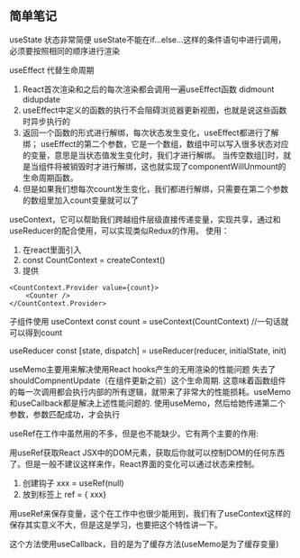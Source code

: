 ## 简单笔记

useState 状态非常简便
useState不能在if...else...这样的条件语句中进行调用，必须要按照相同的顺序进行渲染


useEffect  代替生命周期
1. React首次渲染和之后的每次渲染都会调用一遍useEffect函数 didmount didupdate
2. useEffect中定义的函数的执行不会阻碍浏览器更新视图，也就是说这些函数时异步执行的
3. 返回一个函数的形式进行解绑，每次状态发生变化，useEffect都进行了解绑；
useEffect的第二个参数，它是一个数组，数组中可以写入很多状态对应的变量，意思是当状态值发生变化时，我们才进行解绑。
当传空数组[]时，就是当组件将被销毁时才进行解绑，这也就实现了componentWillUnmount的生命周期函数。
4. 但是如果我们想每次count发生变化，我们都进行解绑，只需要在第二个参数的数组里加入count变量就可以了


useContext，它可以帮助我们跨越组件层级直接传递变量，实现共享，通过和useReducer的配合使用，可以实现类似Redux的作用。
使用： 
1. 在react里面引入
2. const CountContext = createContext()
3. 提供
```
<CountContext.Provider value={count}>
    <Counter />            
</CountContext.Provider>
```
子组件使用 useContext
const count = useContext(CountContext)  //一句话就可以得到count

useReducer
const [state, dispatch] = useReducer(reducer, initialState, init)


useMemo主要用来解决使用React hooks产生的无用渲染的性能问题
失去了shouldCompnentUpdate（在组件更新之前）这个生命周期.
这意味着函数组件的每一次调用都会执行内部的所有逻辑，就带来了非常大的性能损耗。useMemo和useCallback都是解决上述性能问题的.
使用useMemo，然后给她传递第二个参数，参数匹配成功，才会执行


useRef在工作中虽然用的不多，但是也不能缺少。它有两个主要的作用:

用useRef获取React JSX中的DOM元素，获取后你就可以控制DOM的任何东西了。但是一般不建议这样来作，React界面的变化可以通过状态来控制。
1. 创建钩子  xxx = useRef(null)
2. 放到标签上  ref = { xxx}

用useRef来保存变量，这个在工作中也很少能用到，我们有了useContext这样的保存其实意义不大，但是这是学习，也要把这个特性讲一下。

这个方法使用useCallback，目的是为了缓存方法(useMemo是为了缓存变量)
